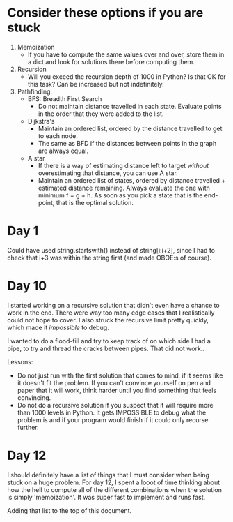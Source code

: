 # Consider these options if you are stuck

1. Memoization
    - If you have to compute the same values over and over, store them in a dict and look for
      solutions there before computing them.
2. Recursion
    - Will you exceed the recursion depth of 1000 in Python? Is that OK for this task? Can be
      increased but not indefinitely.
3. Pathfinding:
    - BFS: Breadth First Search
        - Do not maintain distance travelled in each state. Evaluate points in the order that they
          were added to the list.
    - Dijkstra's
        - Maintain an ordered list, ordered by the distance travelled to get to each node.
        - The same as BFD if the distances between points in the graph are always equal.
    - A star
        - If there is a way of estimating distance left to target *without* overestimating that
          distance, you can use A star.
        - Maintain an ordered list of states, ordered by distance travelled + estimated distance
          remaining. Always evaluate the one with minimum f = g + h. As soon as you pick a state
          that is the end-point, that is the optimal solution.

# Day 1

Could have used string.startswith() instead of string[i:i+2], since I had to check that i+3 was
within the string first (and made OBOE:s of course).

# Day 10

I started working on a recursive solution that didn't even have a chance to work in the end. There
were way too many edge cases that I realistically could not hope to cover. I also struck the
recursive limit pretty quickly, which made it _impossible_ to debug.

I wanted to do a flood-fill and try to keep track of on which side I had a pipe, to try and thread
the cracks between pipes. That did not work..

Lessons:
- Do not just run with the first solution that comes to mind, if it seems like it doesn't fit the
  problem. If you can't convince yourself on pen and paper that it will work, think harder until you
  find something that feels convincing.
- Do not do a recursive solution if you suspect that it will require more than 1000 levels in
  Python. It gets IMPOSSIBLE to debug what the problem is and if your program would finish if it
  could only recurse further.

# Day 12

I should definitely have a list of things that I must consider when being stuck on a huge problem.
For day 12, I spent a looot of time thinking about how the hell to compute all of the different
combinations when the solution is simply 'memoization'. It was super fast to implement and runs
fast.

Adding that list to the top of this document.
